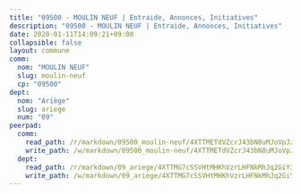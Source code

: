 ```yaml
---
title: "09500 - MOULIN NEUF | Entraide, Annonces, Initiatives"
description: "09500 - MOULIN NEUF | Entraide, Annonces, Initiatives"
date: 2020-01-11T14:09:21+09:00
collapsible: false
layout: commune
comm:
  nom: "MOULIN NEUF"
  slug: moulin-neuf
  cp: "09500"
dept:
  nom: "Ariège"
  slug: ariege
  num: "09"
peerpad:
  comm:
    read_path: /r/markdown/09500_moulin-neuf/4XTTMETdVZcrJ43bN8uMJoVpJzshymMqHnpoNwscz3m8ZcAUx
    write_path: /w/markdown/09500_moulin-neuf/4XTTMETdVZcrJ43bN8uMJoVpJzshymMqHnpoNwscz3m8ZcAUx-K3TgU1JqACVuRaaCZWLx42VFLCjApXN2iWmYLD8VPAfYpX4mXMGFBofPdZTqdHd8Z61AbYSLdP4mWJia4ymx7Ty38E2muBgM7PQGkeY4qb2imJHZ9foAMh4K5MSGs14WfF5tupLx
  dept:
    read_path: /r/markdown/09_ariege/4XTTMG7cSSVHtMHKhVzrLHFNkMhJq2GiY37tW1RLaySvmC5m7
    write_path: /w/markdown/09_ariege/4XTTMG7cSSVHtMHKhVzrLHFNkMhJq2GiY37tW1RLaySvmC5m7-K3TgTss1C8HjViVkpwivQX7MahnqC11ekSJQuYEnrMDTmDE1FfJsoB9BatqQw5xZL2YVE8soFWdt5YbjPCiw8Nef7nnDAgssxyMxh5u11RAcuqPo3TLSQutK9TFNiNP3xhEoTkkD
---
```


